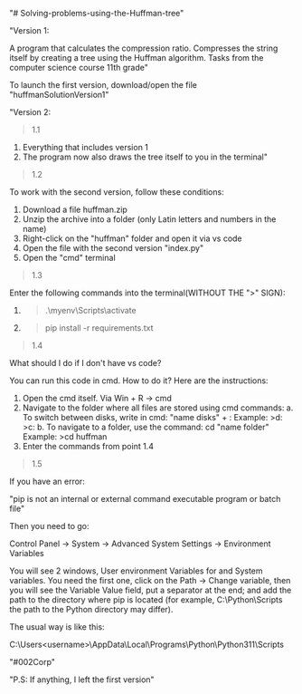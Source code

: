 "# Solving-problems-using-the-Huffman-tree"

"Version 1:

A program that calculates the compression ratio. Compresses the string itself by creating a tree using the Huffman algorithm. Tasks from the computer science course 11th grade"

To launch the first version, download/open the file "huffmanSolutionVersion1"

"Version 2:

>1.1

1. Everything that includes version 1
2. The program now also draws the tree itself to you in the terminal"

>1.2

To work with the second version, follow these conditions:
1) Download a file huffman.zip
2) Unzip the archive into a folder (only Latin letters and numbers in the name)
3) Right-click on the "huffman" folder and open it via vs code
4) Open the file with the second version "index.py"
5) Open the "cmd" terminal

>1.3

Enter the following commands into the terminal(WITHOUT THE ">" SIGN):

1) > .\myenv\Scripts\activate 
2) > pip install -r requirements.txt

>1.4

What should I do if I don't have vs code?

You can run this code in cmd. How to do it? Here are the instructions:

1) Open the cmd itself. Via Win + R -> cmd
2) Navigate to the folder where all files are stored using cmd commands:
    a. To switch between disks, write in cmd: "name disks" + :
        Example:
        >d:
        >c:
    b. To navigate to a folder, use the command:
        cd "name folder"
            Example:
            >cd huffman
3) Enter the commands from point 1.4

>1.5

If you have an error:

"pip is not an internal or external command executable program or batch file"

Then you need to go:

Control Panel -> System -> Advanced System Settings -> Environment Variables 

You will see 2 windows, User environment Variables for <username> and System variables. 
You need the first one, click on the Path -> Change variable, then you will see the Variable Value field, 
put a separator at the end; and add the path to the directory where pip is located (for example, C:\Python\Scripts the path to the Python directory may differ).

The usual way is like this:

C:\Users\<username>\AppData\Local\Programs\Python\Python311\Scripts

"#002Corp"

"P.S:
If anything, I left the first version"
